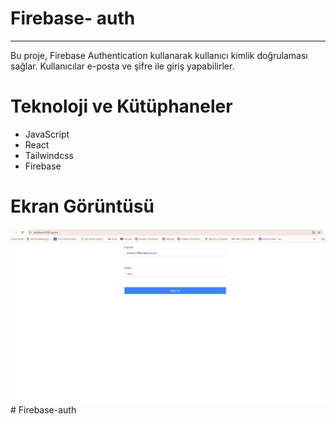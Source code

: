 <h1> Firebase- auth </h1>
<hr>
Bu proje, Firebase Authentication kullanarak kullanıcı kimlik doğrulaması sağlar. Kullanıcılar e-posta ve şifre ile giriş yapabilirler. <br>

# Teknoloji ve Kütüphaneler

- JavaScript <br>
- React <br>
- Tailwindcss <br>
- Firebase <br>

# Ekran Görüntüsü

![](images/Firebase.PNG)
#   F i r e b a s e - a u t h 
 
 